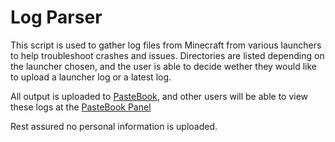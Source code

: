 # Log Parser

This script is used to gather log files from Minecraft from various launchers to help troubleshoot crashes and issues. Directories are listed depending on the launcher chosen, and the user is able to decide wether they would like to upload a launcher log or a latest log.

All output is uploaded to [PasteBook](https://pastebook.dev), and other users will be able to view these logs at the [PasteBook Panel](https://pastebook.dev/panel)

Rest assured no personal information is uploaded.